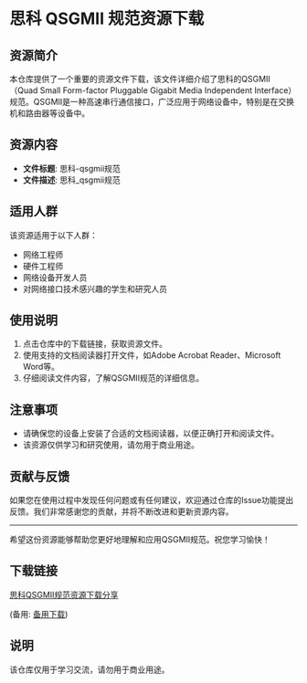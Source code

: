 # 思科 QSGMII 规范资源下载

## 资源简介

本仓库提供了一个重要的资源文件下载，该文件详细介绍了思科的QSGMII（Quad Small Form-factor Pluggable Gigabit Media Independent Interface）规范。QSGMII是一种高速串行通信接口，广泛应用于网络设备中，特别是在交换机和路由器等设备中。

## 资源内容

- **文件标题**: 思科-qsgmii规范
- **文件描述**: 思科_qsgmii规范

## 适用人群

该资源适用于以下人群：

- 网络工程师
- 硬件工程师
- 网络设备开发人员
- 对网络接口技术感兴趣的学生和研究人员

## 使用说明

1. 点击仓库中的下载链接，获取资源文件。
2. 使用支持的文档阅读器打开文件，如Adobe Acrobat Reader、Microsoft Word等。
3. 仔细阅读文件内容，了解QSGMII规范的详细信息。

## 注意事项

- 请确保您的设备上安装了合适的文档阅读器，以便正确打开和阅读文件。
- 该资源仅供学习和研究使用，请勿用于商业用途。

## 贡献与反馈

如果您在使用过程中发现任何问题或有任何建议，欢迎通过仓库的Issue功能提出反馈。我们非常感谢您的贡献，并将不断改进和更新资源内容。

---

希望这份资源能够帮助您更好地理解和应用QSGMII规范。祝您学习愉快！

## 下载链接
[思科QSGMII规范资源下载分享](https://pan.quark.cn/s/b6db5e23cd8a) 

(备用: [备用下载](https://pan.baidu.com/s/1W6mpMNCXJPHVX2A-gSJtiQ?pwd=1234))

## 说明

该仓库仅用于学习交流，请勿用于商业用途。
